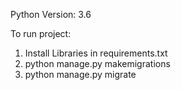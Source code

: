 Python Version: 3.6

To run project:

1. Install Libraries in requirements.txt
2. python manage.py makemigrations
3. python manage.py migrate
